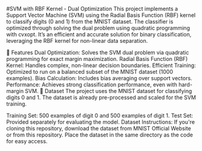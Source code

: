 #SVM with RBF Kernel - Dual Optimization
This project implements a Support Vector Machine (SVM) using the Radial Basis Function (RBF) kernel to classify digits (0 and 1) from the MNIST dataset. The classifier is optimized through solving the dual problem using quadratic programming with cvxopt. It’s an efficient and accurate solution for binary classification, leveraging the RBF kernel for non-linear data separation.

🚀 Features
Dual Optimization: Solves the SVM dual problem via quadratic programming for exact margin maximization.
Radial Basis Function (RBF) Kernel: Handles complex, non-linear decision boundaries.
Efficient Training: Optimized to run on a balanced subset of the MNIST dataset (1000 examples).
Bias Calculation: Includes bias averaging over support vectors.
Performance: Achieves strong classification performance, even with hard-margin SVM.
📁 Dataset
The project uses the MNIST dataset for classifying digits 0 and 1. The dataset is already pre-processed and scaled for the SVM training.

Training Set: 500 examples of digit 0 and 500 examples of digit 1.
Test Set: Provided separately for evaluating the model.
Dataset Instructions:
If you're cloning this repository, download the dataset from MNIST Official Website or from this repository.
Place the dataset in the same directory as the code for easy access.
​
